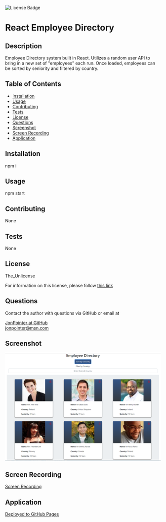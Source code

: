![License Badge](https://img.shields.io/badge/License-The_Unlicense-blue)
# React Employee Directory
## Description
Employee Directory system built in React.  Utilizes a random user API to bring in a new set of "employees" each run.  Once loaded, employees can be sorted by seniority and filtered by country.  
## Table of Contents
- [Installation](#installation)
- [Usage](#usage)
- [Contributing](#contributing)
- [Tests](#tests)
- [License](#license)
- [Questions](#questions)
- [Screenshot](#screenshot)
- [Screen Recording](#screen-recording)
- [Application](#application)
## Installation
npm i
## Usage
npm start
## Contributing
None
## Tests
None
## License
The_Unlicense

For information on this license, please follow [this link](https://choosealicense.com/licenses/unlicense/)
## Questions
Contact the author with questions via GitHub or email at

[JonPointer at GitHub](https://github.com/JonPointer)<br>jonpointer@msn.com
## Screenshot
![Screenshot](./public/images/screenshot.png)
## Screen Recording
[Screen Recording](https://drive.google.com/file/d/1ADK0FupMB3HaFHsulRI3zi1-g_njk9kV/view)
## Application
[Deployed to GitHub Pages](https://jonpointer.github.io/react-employee-directory/)